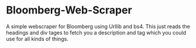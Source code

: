 # Bloomberg-Web-Scraper
A simple webscraper for Bloomberg using Urllib and bs4. This just reads the headings and div tages to fetch you a description and tag which you could use for all kinds of things.
